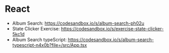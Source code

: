 # React
- Album Search: https://codesandbox.io/s/album-search-ph02u
- State Clicker Exercise: https://codesandbox.io/s/exercise-state-clicker-5kc1d
- Album Search typeScript: https://codesandbox.io/s/album-search-typescript-n4x0b?file=/src/App.tsx